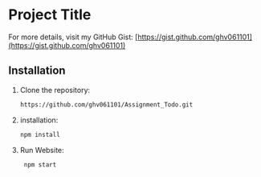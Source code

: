 # Project Title

For more details, visit my GitHub Gist: [https://gist.github.com/ghv061101](https://gist.github.com/ghv061101)


## Installation

1. Clone the repository:
   ```bash
   https://github.com/ghv061101/Assignment_Todo.git
2. installation:
   ```bash
   npm install
3. Run Website:
   ```
    npm start
